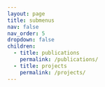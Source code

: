 ```yaml
---
layout: page
title: submenus
nav: false
nav_order: 5
dropdown: false
children:
  - title: publications
    permalink: /publications/
  - title: projects
    permalink: /projects/
---
```

